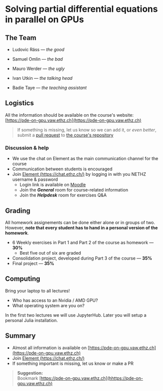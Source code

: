 <!--This file was generated, do not modify it.-->
# Solving partial differential equations in parallel on GPUs

## The Team

- Ludovic Räss — _the good_

- Samuel Omlin — _the bad_

- Mauro Werder — _the ugly_

- Ivan Utkin — _the talking head_

- Badie Taye — _the teaching assistant_

## Logistics

All the information should be available on the course's website:\
[https://pde-on-gpu.vaw.ethz.ch](https://pde-on-gpu.vaw.ethz.ch)

> If something is missing, let us know so we can add it, or _even better_, submit a [pull request](https://docs.github.com/en/pull-requests/collaborating-with-pull-requests/proposing-changes-to-your-work-with-pull-requests/about-pull-requests/)
> to [the course's repository](https://github.com/eth-vaw-glaciology/course-101-0250-00/)

### Discussion & help

- We use the chat on Element as the main communication channel for the course
- Communication between students is encouraged
- Join [Element (https://chat.ethz.ch/)](https://chat.ethz.ch/) by logging in with you NETHZ username & password
  - Login link is available on [Moodle]({{moodle_url}})
  - Join the _**General**_ room for course-related information
  - Join the _**Helpdesk**_ room for exercises Q&A

## Grading

All homework assignements can be done either alone or in groups of two. However, **note that every student has to hand in a personal version of the homework**.

- 6 Weekly exercises in Part 1 and Part 2 of the course as homework — **30%**
  - Best five out of six are graded
- Consolidation project, developed during Part 3 of the course — **35%**
- Final project — **35%**

## Computing

Bring your laptop to all lectures!

- Who has access to an Nvidia / AMD GPU?
- What operating system are you on?

In the first two lectures we will use JupyterHub. Later you will setup a personal Julia installation.

## Summary

- Almost all information is available on [https://pde-on-gpu.vaw.ethz.ch](https://pde-on-gpu.vaw.ethz.ch)
- Join  [Element (https://chat.ethz.ch/)](https://chat.ethz.ch/)
- If something important is missing, let us know or make a PR

> **Suggestion:** \
> Bookmark [https://pde-on-gpu.vaw.ethz.ch](hhttps://pde-on-gpu.vaw.ethz.ch)

